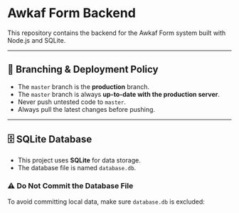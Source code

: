 # Awkaf Form Backend

This repository contains the backend for the Awkaf Form system built with Node.js and SQLite.

---

## 🚀 Branching & Deployment Policy

- The `master` branch is the **production** branch.
- The `master` branch is always **up-to-date with the production server**.
- Never push untested code to `master`.
- Always pull the latest changes before pushing.

---

## 🗄️ SQLite Database

- This project uses **SQLite** for data storage.
- The database file is named `database.db`.

### ⚠️ Do Not Commit the Database File

To avoid committing local data, make sure `database.db` is excluded:
